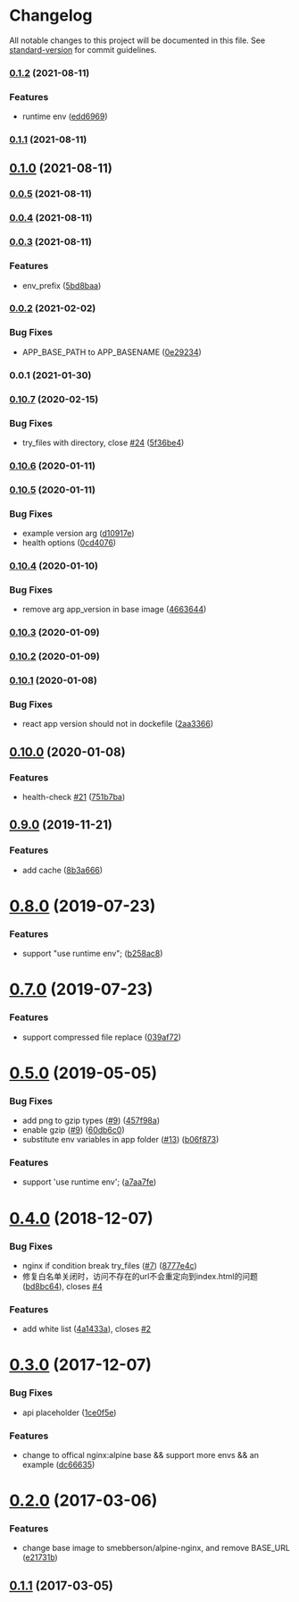 # Changelog

All notable changes to this project will be documented in this file. See [standard-version](https://github.com/conventional-changelog/standard-version) for commit guidelines.

### [0.1.2](https://github.com/36node/docker-nginx-react/compare/v0.1.1...v0.1.2) (2021-08-11)


### Features

* runtime env ([edd6969](https://github.com/36node/docker-nginx-react/commit/edd69698781039af4cad7e349e86c9455d148103))

### [0.1.1](https://github.com/36node/docker-nginx-react/compare/v0.1.0...v0.1.1) (2021-08-11)

## [0.1.0](https://github.com/36node/docker-nginx-react/compare/v0.0.5...v0.1.0) (2021-08-11)

### [0.0.5](https://github.com/36node/docker-nginx-react/compare/v0.0.4...v0.0.5) (2021-08-11)

### [0.0.4](https://github.com/36node/docker-nginx-react/compare/v0.0.3...v0.0.4) (2021-08-11)

### [0.0.3](https://github.com/36node/docker-nginx-react/compare/v0.0.2...v0.0.3) (2021-08-11)


### Features

* env_prefix ([5bd8baa](https://github.com/36node/docker-nginx-react/commit/5bd8baac924563c473789cbded8411bfdd82ae37))

### [0.0.2](https://github.com/36node/docker-nginx-spa/compare/v0.0.1...v0.0.2) (2021-02-02)


### Bug Fixes

* APP_BASE_PATH to APP_BASENAME ([0e29234](https://github.com/36node/docker-nginx-spa/commit/0e29234ef88e75f1235ad58d30b8db659a9e7b2a))

### 0.0.1 (2021-01-30)

### [0.10.7](https://github.com/zzswang/docker-nginx-react/compare/v0.10.6...v0.10.7) (2020-02-15)


### Bug Fixes

* try_files with directory, close [#24](https://github.com/zzswang/docker-nginx-react/issues/24) ([5f36be4](https://github.com/zzswang/docker-nginx-react/commit/5f36be4))



### [0.10.6](https://github.com/zzswang/docker-nginx-react/compare/v0.10.5...v0.10.6) (2020-01-11)



### [0.10.5](https://github.com/zzswang/docker-nginx-react/compare/v0.10.4...v0.10.5) (2020-01-11)


### Bug Fixes

* example version arg ([d10917e](https://github.com/zzswang/docker-nginx-react/commit/d10917e))
* health options ([0cd4076](https://github.com/zzswang/docker-nginx-react/commit/0cd4076))



### [0.10.4](https://github.com/zzswang/docker-nginx-react/compare/v0.10.3...v0.10.4) (2020-01-10)


### Bug Fixes

* remove arg app_version in base image ([4663644](https://github.com/zzswang/docker-nginx-react/commit/4663644))



### [0.10.3](https://github.com/zzswang/docker-nginx-react/compare/v0.10.2...v0.10.3) (2020-01-09)



### [0.10.2](https://github.com/zzswang/docker-nginx-react/compare/v0.10.1...v0.10.2) (2020-01-09)



### [0.10.1](https://github.com/zzswang/docker-nginx-react/compare/v0.10.0...v0.10.1) (2020-01-08)


### Bug Fixes

* react app version should not in dockefile ([2aa3366](https://github.com/zzswang/docker-nginx-react/commit/2aa3366))



## [0.10.0](https://github.com/zzswang/docker-nginx-react/compare/v0.9.0...v0.10.0) (2020-01-08)


### Features

* health-check [#21](https://github.com/zzswang/docker-nginx-react/issues/21) ([751b7ba](https://github.com/zzswang/docker-nginx-react/commit/751b7ba))



## [0.9.0](https://github.com/zzswang/docker-nginx-react/compare/v0.8.0...v0.9.0) (2019-11-21)


### Features

* add cache ([8b3a666](https://github.com/zzswang/docker-nginx-react/commit/8b3a666))



<a name="0.8.0"></a>
# [0.8.0](https://github.com/zzswang/docker-nginx-react/compare/v0.7.0...v0.8.0) (2019-07-23)


### Features

* support "use runtime env"; ([b258ac8](https://github.com/zzswang/docker-nginx-react/commit/b258ac8))



<a name="0.7.0"></a>
# [0.7.0](https://github.com/zzswang/docker-nginx-react/compare/v0.6.0...v0.7.0) (2019-07-23)


### Features

* support compressed file replace ([039af72](https://github.com/zzswang/docker-nginx-react/commit/039af72))



<a name="0.5.0"></a>
# [0.5.0](https://github.com/zzswang/docker-nginx-react/compare/v0.4.0...v0.5.0) (2019-05-05)


### Bug Fixes

* add png to gzip types ([#9](https://github.com/zzswang/docker-nginx-react/issues/9)) ([457f98a](https://github.com/zzswang/docker-nginx-react/commit/457f98a))
* enable gzip ([#9](https://github.com/zzswang/docker-nginx-react/issues/9)) ([60db6c0](https://github.com/zzswang/docker-nginx-react/commit/60db6c0))
* substitute env variables in app folder ([#13](https://github.com/zzswang/docker-nginx-react/issues/13)) ([b06f873](https://github.com/zzswang/docker-nginx-react/commit/b06f873))


### Features

* support 'use runtime env'; ([a7aa7fe](https://github.com/zzswang/docker-nginx-react/commit/a7aa7fe))



<a name="0.4.0"></a>
# [0.4.0](https://github.com/zzswang/docker-nginx-react/compare/v0.3.0...v0.4.0) (2018-12-07)


### Bug Fixes

* nginx if condition break try_files ([#7](https://github.com/zzswang/docker-nginx-react/issues/7)) ([8777e4c](https://github.com/zzswang/docker-nginx-react/commit/8777e4c))
* 修复白名单关闭时，访问不存在的url不会重定向到index.html的问题 ([bd8bc64](https://github.com/zzswang/docker-nginx-react/commit/bd8bc64)), closes [#4](https://github.com/zzswang/docker-nginx-react/issues/4)


### Features

* add white list ([4a1433a](https://github.com/zzswang/docker-nginx-react/commit/4a1433a)), closes [#2](https://github.com/zzswang/docker-nginx-react/issues/2)



<a name="0.3.0"></a>
# [0.3.0](https://github.com/zzswang/docker-nginx-react/compare/v0.2.0...v0.3.0) (2017-12-07)


### Bug Fixes

* api placeholder ([1ce0f5e](https://github.com/zzswang/docker-nginx-react/commit/1ce0f5e))


### Features

* change to offical nginx:alpine base && support more envs && an example ([dc66635](https://github.com/zzswang/docker-nginx-react/commit/dc66635))



<a name="0.2.0"></a>
# [0.2.0](https://github.com/zzswang/docker-nginx-react/compare/v0.1.1...v0.2.0) (2017-03-06)


### Features

* change base image to smebberson/alpine-nginx, and remove BASE_URL ([e21731b](https://github.com/zzswang/docker-nginx-react/commit/e21731b))



<a name="0.1.1"></a>
## [0.1.1](https://github.com/zzswang/docker-nginx-react/compare/v0.1.0...v0.1.1) (2017-03-05)
